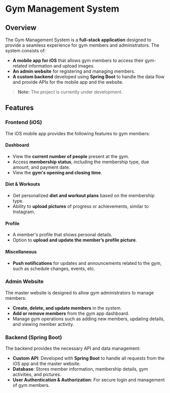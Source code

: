 # Gym Management System

## Overview
The Gym Management System is a **full-stack application** designed to provide a seamless experience for gym members and administrators. The system consists of:
- **A mobile app for iOS** that allows gym members to access their gym-related information and upload images.
- **An admin website** for registering and managing members.
- **A custom backend** developed using **Spring Boot** to handle the data flow and provide APIs for the mobile app and the website.

> **Note:** The project is currently under development.

## Features

### Frontend (iOS)
The iOS mobile app provides the following features to gym members:

#### **Dashboard**
- View the **current number of people** present at the gym.
- Access **membership status**, including the membership type, due amount, and payment date.
- View the **gym's opening and closing time**.

#### **Diet & Workouts**
- Get personalized **diet and workout plans** based on the membership type.
- Ability to **upload pictures** of progress or achievements, similar to Instagram.

#### **Profile**
- A member's profile that shows personal details.
- Option to **upload and update the member’s profile picture**.

#### **Miscellaneous**
- **Push notifications** for updates and announcements related to the gym, such as schedule changes, events, etc.

### Admin Website
The master website is designed to allow gym administrators to manage members:

- **Create, delete, and update members** in the system.
- **Add or remove members** from the gym app dashboard.
- Manage gym operations such as adding new members, updating details, and viewing member activity.

### Backend (Spring Boot)
The backend provides the necessary API and data management:

- **Custom API**: Developed with **Spring Boot** to handle all requests from the iOS app and the master website.
- **Database**: Stores member information, membership details, gym activities, and pictures.
- **User Authentication & Authorization**: For secure login and management of gym members.


